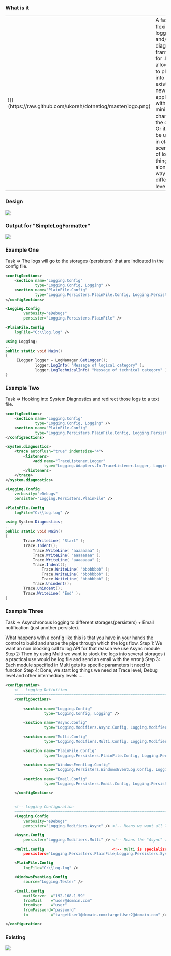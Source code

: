 
### What is it
<table><tr>
	<td width="180">![](https://raw.github.com/ukoreh/dotnetlog/master/logo.png)</td>
	<td>
		A fast and flexible logging and/or diagnostics framework for .NET
		It allows you to plug it into an existing or new application with minimal changes to the code.
		Or it can be used as in classic scenarios of logging things along the way at different levels.	
	</td>
</table></tr>

### Design
![](https://raw.github.com/ukoreh/dotnetlog/master/arch.png) 

### Output for "SimpleLogFormatter"
![](https://raw.github.com/ukoreh/dotnetlog/master/SimpleLogFormatterOutput.png) 

### Example One
Task => The logs will go to the storages (persisters) that are indicated in the config file.

```xml
<configSections>
	<section name="Logging.Config"
			 type="Logging.Config, Logging" />
	<section name="PlainFile.Config"
			 type="Logging.Persisters.PlainFile.Config, Logging.Persisters.PlainFile" />
</configSections>
```

```xml
<Logging.Config
        verbosity="eDebugs"
        persister="Logging.Persisters.PlainFile" />

<PlainFile.Config
	logFile="C:\\log.log" />    
```

```c#
using Logging;
...
public static void Main()
{ 
	 ILogger logger = LogManager.GetLogger();
			 logger.LogInfo( "Message of logical category" );
			 logger.LogTechnicalInfo( "Message of technical category" );
}
```

### Example Two
Task => Hooking into System.Diagnostics and redirect those logs to a text file.

```xml
<configSections>
	<section name="Logging.Config"
			 type="Logging.Config, Logging" />
	<section name="PlainFile.Config"
			 type="Logging.Persisters.PlainFile.Config, Logging.Persisters.PlainFile" />
</configSections>
```

```xml
<system.diagnostics>
	<trace autoflush="true" indentsize="4">
		<listeners>
			<add name="TraceListener.Logger"
				 type="Logging.Adapters.In.TraceListener.Logger, Logging.Adapters.In.TraceListener" />
		</listeners>
	</trace>
</system.diagnostics>
```

```xml
<Logging.Config
	verbosity="eDebugs"
	persister="Logging.Persisters.PlainFile" />

<PlainFile.Config
	logFile="C:\\log.log" />
```

```c#
using System.Diagnostics;
...
public static void Main()
{
		Trace.WriteLine( "Start" );
		Trace.Indent();
			Trace.WriteLine( "aaaaaaaa" );
			Trace.WriteLine( "aaaaaaaa" );
			Trace.WriteLine( "aaaaaaaa" );
			Trace.Indent();
				Trace.WriteLine( "bbbbbbbb" );
				Trace.WriteLine( "bbbbbbbb" );
				Trace.WriteLine( "bbbbbbbb" );
			Trace.Unindent();
		Trace.Unindent();
		Trace.WriteLine( "End" );
}
```

### Example Three
Task => Asynchronous logging to different storages(persisters) + Email notification (just another persister).

What happens with a config like this is that you have in your hands the control to build and shape the pipe through which the logs flow. 
Step 1: We want an non blocking call to log API for that reason we use Async module 
Step 2: Then by using Multi we want to stock the logs into several storages ( a practical use would be log file and send an email with the error ) 
Step 3: Each module specified in Multi gets its specific parameters it need to function 
Step 4: Done, we start log things we need at Trace level, Debug level and other intermediary levels ....

```xml
<configuration>
    <!-- Logging Definition 
    ~~~~~~~~~~~~~~~~~~~~~~~~~~~~~~~~~~~~~~~~~~~~~~~~~~~~~~~~~~~~~~~~~~~~~~~~~~~~~~~~~~~~~~~ --> 
    <configSections> 
        
        <section name="Logging.Config" 
                 type="Logging.Config, Logging" /> 

        <section name="Async.Config" 
                 type="Logging.Modifiers.Async.Config, Logging.Modifiers.Async" /> 

        <section name="Multi.Config" 
                 type="Logging.Modifiers.Multi.Config, Logging.Modifiers.Multi" /> 
        
        <section name="PlainFile.Config" 
                 type="Logging.Persisters.PlainFile.Config, Logging.Persisters.PlainFile" /> 

        <section name="WindowsEventLog.Config" 
                 type="Logging.Persisters.WindowsEventLog.Config, Logging.Persisters.WindowsEventLog" /> 

        <section name="Email.Config" 
                 type="Logging.Persisters.Email.Config, Logging.Persisters.Email" /> 

    </configSections> 

    
    <!-- Logging Configuration 
    ~~~~~~~~~~~~~~~~~~~~~~~~~~~~~~~~~~~~~~~~~~~~~~~~~~~~~~~~~~~~~~~~~~~~~~~~~~~~~~~~~~~~~~~ --> 
    <Logging.Config 
        verbosity="eDebugs" 
        persister="Logging.Modifiers.Async" /> <!-- Means we want all logs till levele "Debug" to flow to the psersister "Async" --> 

    <Async.Config 
        persister="Logging.Modifiers.Multi" /> <!-- Means the "Async" will pass what it gets to the "Multi" in an asynchronous way --> 

    <Multi.Config                              <!-- Multi is specialized to pass what he gets to a list of persisters so they can actually store the logs --> 
        persisters="Logging.Persisters.PlainFile;Logging.Persisters.SystemConsole;Logging.Persisters.WindowsEventLog;Logging.Persisters.Email" /> 

    <PlainFile.Config 
        logFile="C:\\log.log" /> 

    <WindowsEventLog.Config 
        source="Logging.Tester" /> 

    <Email.Config 
        mailServer  ="192.168.1.59" 
        fromMail    ="user@domain.com" 
        fromUser    ="user" 
        fromPassword="password" 
        to          ="targetUser1@domain.com:targetUser2@domain.com" /> 

</configuration> 
```



### Existing
![](https://raw.github.com/ukoreh/dotnetlog/master/existing.png) 


